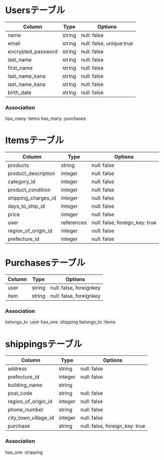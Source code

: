 # Usersテーブル

|Column|Type|Options|
| ---- | -- | ----- |
|name|string|null: false|
|email|string|null: false, unique:true|
|encrypted_password|string|null: false|
|last_name|string|null: false|
|first_name|string|null: false|
|last_name_kana|string|null: false|
|last_name_kana|string|null: false|
|birth_date|string|null: false|

### Association
  has_many :items
  has_many :purchases

# Itemsテーブル

|Column|Type|Options|
| ---- | -- | ----- |
|products|string|null: false|
|product_description|integer|null: false|
|category_id|integer|null: false|
|product_condition|integer|null: false|
|shipping_charges_id|integer|null: false|
|days_to_ship_id|integer|null: false|
|price|integer|null: false|
|user|references|null: false, foreign_key: true|
|region_of_origin_id|integer|null: false|
|prefecture_id|integer|null: false|

# Purchasesテーブル

|Column|Type|Options|
| ---- | -- | ----- |
|user|string|null: false, foreignkey|
|item|string|null: false, foreignkey|

### Association
belongs_to :user
has_one :shipping
belongs_to :items

# shippingsテーブル

|Column|Type|Options|
| ---- | -- | ----- |
|address|string|null: false|
|prefecture_id|integer|null: false|
|building_name|string| |
|post_code|string|null: false|
|region_of_origin_id|integer|null: false|
|phone_number|string|null: false|
|city_town_village_id|integer|null: false|
|purchase|string|null: false, foreign_key: true|

### Association
has_one :shipping